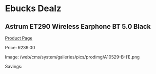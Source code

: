 
# Ebucks Dealz
## Astrum ET290 Wireless Earphone BT 5.0 Black
[Product Page](https://www.ebucks.com/web/shop/productSelected.do?prodId=1227724656&catId=1207273786)

Price: R239.00

Image: /web/cms/system/galleries/pics/prodimg/A10529-B-(1).png

Savings: 


	